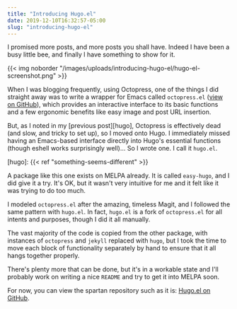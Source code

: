 ```yaml
---
title: "Introducing Hugo.el"
date: 2019-12-10T16:32:57-05:00
slug: "introducing-hugo-el"
---
```


I promised more posts, and more posts you shall have. Indeed I have been a busy
little bee, and finally I have something to show for it.

{{< img noborder "/images/uploads/introducing-hugo-el/hugo-el-screenshot.png" >}}

When I was blogging frequently, using Octopress, one of the things I did
straight away was to write a wrapper for Emacs called `octopress.el`
([view on GitHub][octopress]), which provides an interactive interface to its
basic functions and a few ergonomic benefits like easy image and post URL
insertion.

But, as I noted in my [previous post][hugo], Octopress is effectively dead (and
slow, and tricky to set up), so I moved onto Hugo. I immediately missed having
an Emacs-based interface directly into Hugo's essential functions (though eshell
works surprisingly well)... So I wrote one. I call it `hugo.el`.

[octopress]: https://github.com/aaronbieber/octopress.el
[hugo]: {{< ref "something-seems-different" >}}

<!--more-->

A package like this one exists on MELPA already. It is called `easy-hugo`, and I
did give it a try. It's OK, but it wasn't very intuitive for me and it felt like
it was trying to do too much.

I modeled `octopress.el` after the amazing, timeless Magit, and I followed the
same pattern with `hugo.el`. In fact, `hugo.el` is a fork of `octopress.el` for
all intents and purposes, though I did it all manually.

The vast majority of the code is copied from the other package, with instances
of `octopress` and `jekyll` replaced with `hugo`, but I took the time to move
each block of functionality separately by hand to ensure that it all hangs
together properly.

There's plenty more that can be done, but it's in a workable state and I'll
probably work on writing a nice `README` and try to get it into MELPA soon.

For now, you can view the spartan repository such as it is: 
[Hugo.el on GitHub](https://github.com/aaronbieber/hugo.el).
